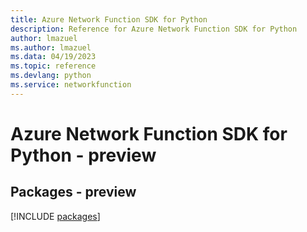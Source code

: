 ```yaml
---
title: Azure Network Function SDK for Python
description: Reference for Azure Network Function SDK for Python
author: lmazuel
ms.author: lmazuel
ms.data: 04/19/2023
ms.topic: reference
ms.devlang: python
ms.service: networkfunction
---
```

# Azure Network Function SDK for Python - preview
## Packages - preview
[!INCLUDE [packages](network-function-index.md)]